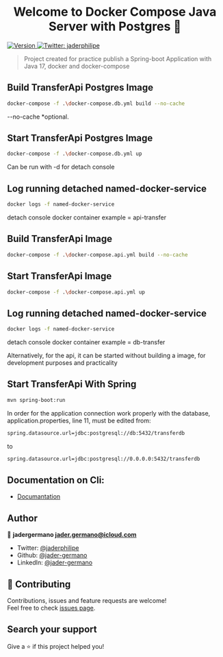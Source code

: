 ﻿<h1 align="center">Welcome to Docker Compose Java Server with Postgres 👋</h1>
<p>
  <a href="#" target="_blank">
    <img alt="Version" src="https://img.shields.io/badge/version-1.0-blue.svg?cacheSeconds=2592000" />
  </a>
  <a href="https://twitter.com/jaderphilipe" target="_blank">
    <img alt="Twitter: jaderphilipe" src="https://img.shields.io/twitter/follow/jaderphilipe.svg?style=social" />
  </a>
</p>

> Project created for practice publish a 
> Spring-boot Application with Java 17, docker and docker-compose

[//]: # (### 🏠 [Homepage]&#40;https://&#41;)

[//]: # (### ✨ [Demo]&#40;https://&#41;)


## Build TransferApi Postgres Image

```sh
docker-compose -f .\docker-compose.db.yml build --no-cache
```
--no-cache *optional. 
## Start TransferApi Postgres Image

```sh
docker-compose -f .\docker-compose.db.yml up
```
Can be run with -d for detach console

## Log running detached named-docker-service

```sh
docker logs -f named-docker-service
```
detach console docker container example = api-transfer

## Build TransferApi Image

```sh
docker-compose -f .\docker-compose.api.yml build --no-cache
```

## Start TransferApi Image

```sh
docker-compose -f .\docker-compose.api.yml up
```

## Log running detached named-docker-service

```sh
docker logs -f named-docker-service
```
detach console docker container example = db-transfer

Alternatively, for the api, it can be started without building a image, 
for development purposes and practicality

## Start TransferApi With Spring

```sh
mvn spring-boot:run
```
In order for the application connection work properly with the database, application.properties, 
line 11, must be edited from:

```sh
spring.datasource.url=jdbc:postgresql://db:5432/transferdb
```
to

```sh
spring.datasource.url=jdbc:postgresql://0.0.0.0:5432/transferdb
```

## Documentation on Cli:
* [Documantation](https://documenter.getpostman.com/view/2634814/2s8ZDbVfQh)

## Author

👤 **jadergermano <jader.germano@icloud.com>**

* Twitter: [@jaderphilipe](https://twitter.com/jaderphilipe)
* Github: [@jader-germano](https://github.com/jader-germano)
* LinkedIn: [@jader-germano](https://linkedin.com/in/jader-germano)

## 🤝 Contributing

Contributions, issues and feature requests are welcome!<br />Feel free to check [issues page]().

## Search your support

Give a ⭐️ if this project helped you!
